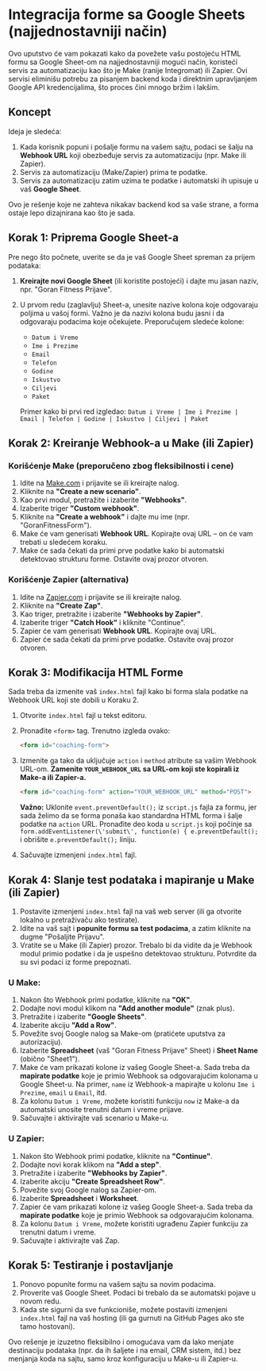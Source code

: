 # Integracija forme sa Google Sheets (najjednostavniji način)

Ovo uputstvo će vam pokazati kako da povežete vašu postojeću HTML formu sa Google Sheet-om na najjednostavniji mogući način, koristeći servis za automatizaciju kao što je Make (ranije Integromat) ili Zapier. Ovi servisi eliminišu potrebu za pisanjem backend koda i direktnim upravljanjem Google API kredencijalima, što proces čini mnogo bržim i lakšim.

## Koncept

Ideja je sledeća:

1.  Kada korisnik popuni i pošalje formu na vašem sajtu, podaci se šalju na **Webhook URL** koji obezbeđuje servis za automatizaciju (npr. Make ili Zapier).
2.  Servis za automatizaciju (Make/Zapier) prima te podatke.
3.  Servis za automatizaciju zatim uzima te podatke i automatski ih upisuje u vaš **Google Sheet**.

Ovo je rešenje koje ne zahteva nikakav backend kod sa vaše strane, a forma ostaje lepo dizajnirana kao što je sada.

## Korak 1: Priprema Google Sheet-a

Pre nego što počnete, uverite se da je vaš Google Sheet spreman za prijem podataka:

1.  **Kreirajte novi Google Sheet** (ili koristite postojeći) i dajte mu jasan naziv, npr. "Goran Fitness Prijave".
2.  U prvom redu (zaglavlju) Sheet-a, unesite nazive kolona koje odgovaraju poljima u vašoj formi. Važno je da nazivi kolona budu jasni i da odgovaraju podacima koje očekujete. Preporučujem sledeće kolone:
    *   `Datum i Vreme`
    *   `Ime i Prezime`
    *   `Email`
    *   `Telefon`
    *   `Godine`
    *   `Iskustvo`
    *   `Ciljevi`
    *   `Paket`

    Primer kako bi prvi red izgledao:
    `Datum i Vreme | Ime i Prezime | Email | Telefon | Godine | Iskustvo | Ciljevi | Paket`

## Korak 2: Kreiranje Webhook-a u Make (ili Zapier)

### Korišćenje Make (preporučeno zbog fleksibilnosti i cene)

1.  Idite na [Make.com](https://www.make.com/) i prijavite se ili kreirajte nalog.
2.  Kliknite na **"Create a new scenario"**.
3.  Kao prvi modul, pretražite i izaberite **"Webhooks"**.
4.  Izaberite triger **"Custom webhook"**.
5.  Kliknite na **"Create a webhook"** i dajte mu ime (npr. "GoranFitnessForm").
6.  Make će vam generisati **Webhook URL**. Kopirajte ovaj URL – on će vam trebati u sledećem koraku.
7.  Make će sada čekati da primi prve podatke kako bi automatski detektovao strukturu forme. Ostavite ovaj prozor otvoren.

### Korišćenje Zapier (alternativa)

1.  Idite na [Zapier.com](https://zapier.com/) i prijavite se ili kreirajte nalog.
2.  Kliknite na **"Create Zap"**.
3.  Kao triger, pretražite i izaberite **"Webhooks by Zapier"**.
4.  Izaberite triger **"Catch Hook"** i kliknite "Continue".
5.  Zapier će vam generisati **Webhook URL**. Kopirajte ovaj URL.
6.  Zapier će sada čekati da primi prve podatke. Ostavite ovaj prozor otvoren.

## Korak 3: Modifikacija HTML Forme

Sada treba da izmenite vaš `index.html` fajl kako bi forma slala podatke na Webhook URL koji ste dobili u Koraku 2.

1.  Otvorite `index.html` fajl u tekst editoru.
2.  Pronađite `<form>` tag. Trenutno izgleda ovako:
    ```html
    <form id="coaching-form">
    ```
3.  Izmenite ga tako da uključuje `action` i `method` atribute sa vašim Webhook URL-om. **Zamenite `YOUR_WEBHOOK_URL` sa URL-om koji ste kopirali iz Make-a ili Zapier-a.**
    ```html
    <form id="coaching-form" action="YOUR_WEBHOOK_URL" method="POST">
    ```
    **Važno:** Uklonite `event.preventDefault();` iz `script.js` fajla za formu, jer sada želimo da se forma ponaša kao standardna HTML forma i šalje podatke na `action` URL. Pronađite deo koda u `script.js` koji počinje sa `form.addEventListener(\'submit\', function(e) { e.preventDefault();` i obrišite `e.preventDefault();` liniju.

4.  Sačuvajte izmenjeni `index.html` fajl.

## Korak 4: Slanje test podataka i mapiranje u Make (ili Zapier)

1.  Postavite izmenjeni `index.html` fajl na vaš web server (ili ga otvorite lokalno u pretraživaču ako testirate). 
2.  Idite na vaš sajt i **popunite formu sa test podacima**, a zatim kliknite na dugme "Pošaljite Prijavu".
3.  Vratite se u Make (ili Zapier) prozor. Trebalo bi da vidite da je Webhook modul primio podatke i da je uspešno detektovao strukturu. Potvrdite da su svi podaci iz forme prepoznati.

### U Make:

1.  Nakon što Webhook primi podatke, kliknite na **"OK"**.
2.  Dodajte novi modul klikom na **"Add another module"** (znak plus).
3.  Pretražite i izaberite **"Google Sheets"**.
4.  Izaberite akciju **"Add a Row"**.
5.  Povežite svoj Google nalog sa Make-om (pratićete uputstva za autorizaciju).
6.  Izaberite **Spreadsheet** (vaš "Goran Fitness Prijave" Sheet) i **Sheet Name** (obično "Sheet1").
7.  Make će vam prikazati kolone iz vašeg Google Sheet-a. Sada treba da **mapirate podatke** koje je primio Webhook sa odgovarajućim kolonama u Google Sheet-u. Na primer, `name` iz Webhook-a mapirajte u kolonu `Ime i Prezime`, `email` u `Email`, itd.
8.  Za kolonu `Datum i Vreme`, možete koristiti funkciju `now` iz Make-a da automatski unosite trenutni datum i vreme prijave.
9.  Sačuvajte i aktivirajte vaš scenario u Make-u.

### U Zapier:

1.  Nakon što Webhook primi podatke, kliknite na **"Continue"**.
2.  Dodajte novi korak klikom na **"Add a step"**.
3.  Pretražite i izaberite **"Webhooks by Zapier"**.
4.  Izaberite akciju **"Create Spreadsheet Row"**.
5.  Povežite svoj Google nalog sa Zapier-om.
6.  Izaberite **Spreadsheet** i **Worksheet**.
7.  Zapier će vam prikazati kolone iz vašeg Google Sheet-a. Sada treba da **mapirate podatke** koje je primio Webhook sa odgovarajućim kolonama. 
8.  Za kolonu `Datum i Vreme`, možete koristiti ugrađenu Zapier funkciju za trenutni datum i vreme.
9.  Sačuvajte i aktivirajte vaš Zap.

## Korak 5: Testiranje i postavljanje

1.  Ponovo popunite formu na vašem sajtu sa novim podacima.
2.  Proverite vaš Google Sheet. Podaci bi trebalo da se automatski pojave u novom redu.
3.  Kada ste sigurni da sve funkcioniše, možete postaviti izmenjeni `index.html` fajl na vaš hosting (ili ga gurnuti na GitHub Pages ako ste tamo hostovani).

Ovo rešenje je izuzetno fleksibilno i omogućava vam da lako menjate destinaciju podataka (npr. da ih šaljete i na email, CRM sistem, itd.) bez menjanja koda na sajtu, samo kroz konfiguraciju u Make-u ili Zapier-u.



